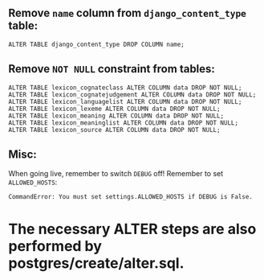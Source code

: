 Remove `name` column from `django_content_type` table:
-----

`ALTER TABLE django_content_type DROP COLUMN name;`

Remove `NOT NULL` constraint from tables:
-----

    ALTER TABLE lexicon_cognateclass ALTER COLUMN data DROP NOT NULL;
    ALTER TABLE lexicon_cognatejudgement ALTER COLUMN data DROP NOT NULL;
    ALTER TABLE lexicon_languagelist ALTER COLUMN data DROP NOT NULL;
    ALTER TABLE lexicon_lexeme ALTER COLUMN data DROP NOT NULL;
    ALTER TABLE lexicon_meaning ALTER COLUMN data DROP NOT NULL;
    ALTER TABLE lexicon_meaninglist ALTER COLUMN data DROP NOT NULL;
    ALTER TABLE lexicon_source ALTER COLUMN data DROP NOT NULL;

Misc:
-----

When going live, remember to switch `DEBUG` off!
Remember to set `ALLOWED_HOSTS`:

    CommandError: You must set settings.ALLOWED_HOSTS if DEBUG is False.

# The necessary ALTER steps are also performed by postgres/create/alter.sql.
